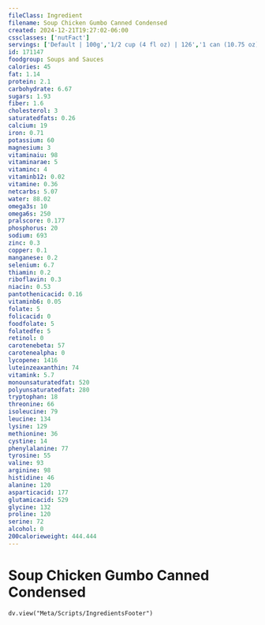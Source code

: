 ```yaml
---
fileClass: Ingredient
filename: Soup Chicken Gumbo Canned Condensed
created: 2024-12-21T19:27:02-06:00
cssclasses: ['nutFact']
servings: ['Default | 100g','1/2 cup (4 fl oz) | 126','1 can (10.75 oz) | 305']
id: 171147
foodgroup: Soups and Sauces
calories: 45
fat: 1.14
protein: 2.1
carbohydrate: 6.67
sugars: 1.93
fiber: 1.6
cholesterol: 3
saturatedfats: 0.26
calcium: 19
iron: 0.71
potassium: 60
magnesium: 3
vitaminaiu: 98
vitaminarae: 5
vitaminc: 4
vitaminb12: 0.02
vitamine: 0.36
netcarbs: 5.07
water: 88.02
omega3s: 10
omega6s: 250
pralscore: 0.177
phosphorus: 20
sodium: 693
zinc: 0.3
copper: 0.1
manganese: 0.2
selenium: 6.7
thiamin: 0.2
riboflavin: 0.3
niacin: 0.53
pantothenicacid: 0.16
vitaminb6: 0.05
folate: 5
folicacid: 0
foodfolate: 5
folatedfe: 5
retinol: 0
carotenebeta: 57
carotenealpha: 0
lycopene: 1416
luteinzeaxanthin: 74
vitamink: 5.7
monounsaturatedfat: 520
polyunsaturatedfat: 280
tryptophan: 18
threonine: 66
isoleucine: 79
leucine: 134
lysine: 129
methionine: 36
cystine: 14
phenylalanine: 77
tyrosine: 55
valine: 93
arginine: 98
histidine: 46
alanine: 120
asparticacid: 177
glutamicacid: 529
glycine: 132
proline: 120
serine: 72
alcohol: 0
200calorieweight: 444.444
---
```


# Soup Chicken Gumbo Canned Condensed

```dataviewjs
dv.view("Meta/Scripts/IngredientsFooter")
```
